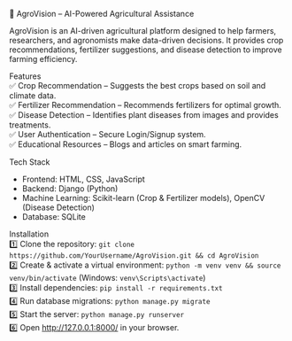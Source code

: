 🌱 AgroVision – AI-Powered Agricultural Assistance   

AgroVision is an AI-driven agricultural platform designed to help farmers, researchers, and agronomists make data-driven decisions. It provides crop recommendations, fertilizer suggestions, and disease detection to improve farming efficiency.  

Features  
✅ Crop Recommendation – Suggests the best crops based on soil and climate data.  
✅ Fertilizer Recommendation – Recommends fertilizers for optimal growth.  
✅ Disease Detection – Identifies plant diseases from images and provides treatments.  
✅ User Authentication – Secure Login/Signup system.  
✅ Educational Resources – Blogs and articles on smart farming.  

Tech Stack  
- Frontend: HTML, CSS, JavaScript  
- Backend: Django (Python)  
- Machine Learning: Scikit-learn (Crop & Fertilizer models), OpenCV (Disease Detection)  
- Database: SQLite  

 Installation  
1️⃣ Clone the repository: `git clone https://github.com/YourUsername/AgroVision.git && cd AgroVision`  
2️⃣ Create & activate a virtual environment: `python -m venv venv && source venv/bin/activate` (Windows: `venv\Scripts\activate`)  
3️⃣ Install dependencies: `pip install -r requirements.txt`  
4️⃣ Run database migrations: `python manage.py migrate`  
5️⃣ Start the server: `python manage.py runserver`  
6️⃣ Open http://127.0.0.1:8000/ in your browser.  




